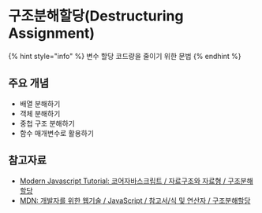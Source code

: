 # 구조분해할당(Destructuring Assignment)

{% hint style="info" %}
변수 할당 코드량을 줄이기 위한 문법
{% endhint %}

## 주요 개념

- 배열 분해하기
- 객체 분해하기
- 중첩 구조 분해하기
- 함수 매개변수로 활용하기

## 참고자료

- [Modern Javascript Tutorial: 코어자바스크립트 / 자료구조와 자료형 / 구조분해할당](https://ko.javascript.info/destructuring-assignment)
- [MDN: 개발자를 위한 웹기술 / JavaScript / 참고서/식 및 연산자 / 구조분해할당](https://developer.mozilla.org/ko/docs/Web/JavaScript/Reference/Operators/Destructuring_assignment)
